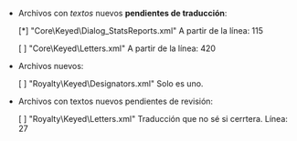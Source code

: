 
- Archivos con *textos* nuevos **pendientes de traducción**:

	[*] "Core\Keyed\Dialog_StatsReports.xml"			A partir de la línea: 115
	
	[ ] "Core\Keyed\Letters.xml"						A partir de la línea: 420


- Archivos nuevos:

	[ ] "Royalty\Keyed\Designators.xml"				Solo es uno.

- Archivos con textos nuevos pendientes de revisión:

	[ ] "Royalty\Keyed\Letters.xml"				Traducción que no sé si cerrtera. Línea: 27

